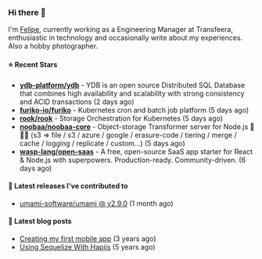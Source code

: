 ### Hi there 👋

I'm [Felipe](https://felipe.im), currently working as a Engineering Manager at Transfeera, enthusiastic in technology and occasionally write about my experiences. Also a hobby photographer.

#### ⭐ Recent Stars
- **[ydb-platform/ydb](https://github.com/ydb-platform/ydb)** - YDB is an open source Distributed SQL Database that combines high availability and scalability with strong consistency and ACID transactions (2 days ago)
- **[furiko-io/furiko](https://github.com/furiko-io/furiko)** - Kubernetes cron and batch job platform (5 days ago)
- **[rook/rook](https://github.com/rook/rook)** - Storage Orchestration for Kubernetes (5 days ago)
- **[noobaa/noobaa-core](https://github.com/noobaa/noobaa-core)** - Object-storage Transformer server for Node.js 🦾🤖🦾 (s3 =&gt; file / s3 / azure / google / erasure-code / tiering / merge / cache / logging / replicate / custom...) (5 days ago)
- **[wasp-lang/open-saas](https://github.com/wasp-lang/open-saas)** - A free, open-source SaaS app starter for React &amp; Node.js with superpowers. Production-ready. Community-driven. (6 days ago)

#### 🚀 Latest releases I've contributed to


- [umami-software/umami @ v2.9.0](https://github.com/umami-software/umami/releases/tag/v2.9.0) (1 month ago)

#### 📄 Latest blog posts
- [Creating my first mobile app](https://felipe.im/posts/creating-my-first-mobile-app/) (3 years ago)
- [Using Sequelize With Hapijs](https://felipe.im/posts/using-sequelize-with-hapijs/) (5 years ago)